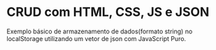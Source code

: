 # CRUD com HTML, CSS, JS e JSON

Exemplo básico de armazenamento de dados(formato string) no localStorage utilizando um vetor de json com JavaScript Puro.

